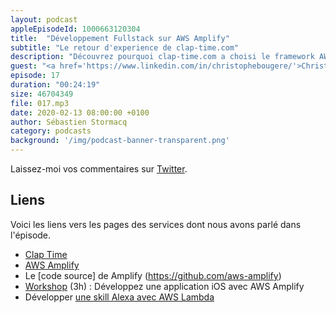 ```yaml
---
layout: podcast
appleEpisodeId: 1000663120304
title:  "Développement Fullstack sur AWS Amplify"
subtitle: "Le retour d'experience de clap-time.com"
description: "Découvrez pourquoi clap-time.com a choisi le framework AWS Amplify pour développer une application full stack"
guest: "<a href='https://www.linkedin.com/in/christophebougere/'>Christophe Bougère</a>, co-fondateur, Clap Time"
episode: 17
duration: "00:24:19"
size: 46704349
file: 017.mp3  
date: 2020-02-13 08:00:00 +0100
author: Sébastien Stormacq
category: podcasts
background: '/img/podcast-banner-transparent.png'
---
```


Laissez-moi vos commentaires sur [Twitter](https://twitter.com/sebsto).

## Liens

Voici les liens vers les pages des services dont nous avons parlé dans l'épisode.

- [Clap Time](https://www.clap-time.com/)
- [AWS Amplify](https://aws-amplify.github.io/docs/)
- Le [code source] de Amplify (https://github.com/aws-amplify)
- [Workshop](https://amplify-ios-workshop.go-aws.com/) (3h) : Développez une application iOS avec AWS Amplify
- Développer [une skill Alexa avec AWS Lambda](https://docs.aws.amazon.com/lambda/latest/dg/services-alexa.html)